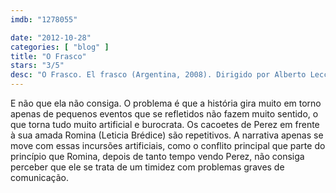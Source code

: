```yaml
---
imdb: "1278055"

date: "2012-10-28"
categories: [ "blog" ]
title: "O Frasco"
stars: "3/5"
desc: "O Frasco. El frasco (Argentina, 2008). Dirigido por Alberto Lecchi. Escrito por Verónica Chen, Peto Menahem, Pablo Solarz. Com Darío Grandinetti, Leticia Brédice, Rubén Altamirano, Manuela Alvarez, Marta Benbenutti, Virgilio Benítez, Raúl Calandra, Vanesa Ciani, Mario Cracogna."
---
```

E não que ela não consiga. O problema é que a história gira muito em torno apenas de pequenos eventos que se refletidos não fazem muito sentido, o que torna tudo muito artificial e burocrata. Os cacoetes de Perez em frente à sua amada Romina (Leticia Brédice) são repetitivos. A narrativa apenas se move com essas incursões artificiais, como o conflito principal que parte do princípio que Romina, depois de tanto tempo vendo Perez, não consiga perceber que ele se trata de um timidez com problemas graves de comunicação.

